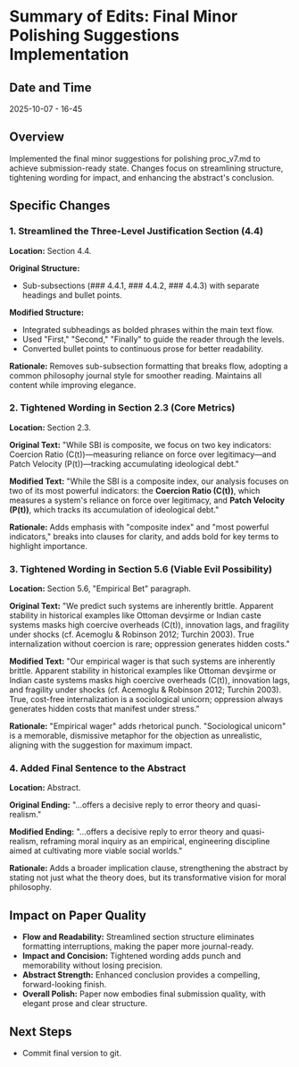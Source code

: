 # Summary of Edits: Final Minor Polishing Suggestions Implementation

## Date and Time
2025-10-07 - 16-45

## Overview
Implemented the final minor suggestions for polishing proc_v7.md to achieve submission-ready state. Changes focus on streamlining structure, tightening wording for impact, and enhancing the abstract's conclusion.

## Specific Changes

### 1. Streamlined the Three-Level Justification Section (4.4)
**Location:** Section 4.4.

**Original Structure:**
- Sub-subsections (### 4.4.1, ### 4.4.2, ### 4.4.3) with separate headings and bullet points.

**Modified Structure:**
- Integrated subheadings as bolded phrases within the main text flow.
- Used "First," "Second," "Finally" to guide the reader through the levels.
- Converted bullet points to continuous prose for better readability.

**Rationale:** Removes sub-subsection formatting that breaks flow, adopting a common philosophy journal style for smoother reading. Maintains all content while improving elegance.

### 2. Tightened Wording in Section 2.3 (Core Metrics)
**Location:** Section 2.3.

**Original Text:**
"While SBI is composite, we focus on two key indicators: Coercion Ratio (C(t))—measuring reliance on force over legitimacy—and Patch Velocity (P(t))—tracking accumulating ideological debt."

**Modified Text:**
"While the SBI is a composite index, our analysis focuses on two of its most powerful indicators: the **Coercion Ratio (C(t))**, which measures a system's reliance on force over legitimacy, and **Patch Velocity (P(t))**, which tracks its accumulation of ideological debt."

**Rationale:** Adds emphasis with "composite index" and "most powerful indicators," breaks into clauses for clarity, and adds bold for key terms to highlight importance.

### 3. Tightened Wording in Section 5.6 (Viable Evil Possibility)
**Location:** Section 5.6, "Empirical Bet" paragraph.

**Original Text:**
"We predict such systems are inherently brittle. Apparent stability in historical examples like Ottoman devşirme or Indian caste systems masks high coercive overheads (C(t)), innovation lags, and fragility under shocks (cf. Acemoglu & Robinson 2012; Turchin 2003). True internalization without coercion is rare; oppression generates hidden costs."

**Modified Text:**
"Our empirical wager is that such systems are inherently brittle. Apparent stability in historical examples like Ottoman devşirme or Indian caste systems masks high coercive overheads (C(t)), innovation lags, and fragility under shocks (cf. Acemoglu & Robinson 2012; Turchin 2003). True, cost-free internalization is a sociological unicorn; oppression always generates hidden costs that manifest under stress."

**Rationale:** "Empirical wager" adds rhetorical punch. "Sociological unicorn" is a memorable, dismissive metaphor for the objection as unrealistic, aligning with the suggestion for maximum impact.

### 4. Added Final Sentence to the Abstract
**Location:** Abstract.

**Original Ending:**
"...offers a decisive reply to error theory and quasi-realism."

**Modified Ending:**
"...offers a decisive reply to error theory and quasi-realism, reframing moral inquiry as an empirical, engineering discipline aimed at cultivating more viable social worlds."

**Rationale:** Adds a broader implication clause, strengthening the abstract by stating not just what the theory does, but its transformative vision for moral philosophy.

## Impact on Paper Quality
- **Flow and Readability:** Streamlined section structure eliminates formatting interruptions, making the paper more journal-ready.
- **Impact and Concision:** Tightened wording adds punch and memorability without losing precision.
- **Abstract Strength:** Enhanced conclusion provides a compelling, forward-looking finish.
- **Overall Polish:** Paper now embodies final submission quality, with elegant prose and clear structure.

## Next Steps
- Commit final version to git.